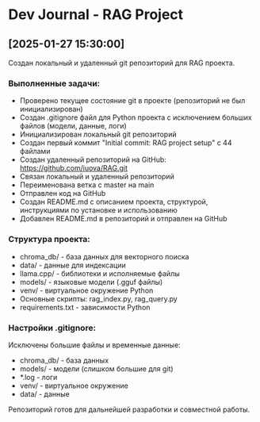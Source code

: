 # Dev Journal - RAG Project

## [2025-01-27 15:30:00]
Создан локальный и удаленный git репозиторий для RAG проекта.

### Выполненные задачи:
- Проверено текущее состояние git в проекте (репозиторий не был инициализирован)
- Создан .gitignore файл для Python проекта с исключением больших файлов (модели, данные, логи)
- Инициализирован локальный git репозиторий
- Создан первый коммит "Initial commit: RAG project setup" с 44 файлами
- Создан удаленный репозиторий на GitHub: https://github.com/iuova/RAG.git
- Связан локальный и удаленный репозиторий
- Переименована ветка с master на main
- Отправлен код на GitHub
- Создан README.md с описанием проекта, структурой, инструкциями по установке и использованию
- Добавлен README.md в репозиторий и отправлен на GitHub

### Структура проекта:
- chroma_db/ - база данных для векторного поиска
- data/ - данные для индексации  
- llama.cpp/ - библиотеки и исполняемые файлы
- models/ - языковые модели (.gguf файлы)
- venv/ - виртуальное окружение Python
- Основные скрипты: rag_index.py, rag_query.py
- requirements.txt - зависимости Python

### Настройки .gitignore:
Исключены большие файлы и временные данные:
- chroma_db/ - база данных
- models/ - модели (слишком большие для git)
- *.log - логи
- venv/ - виртуальное окружение
- data/ - данные

Репозиторий готов для дальнейшей разработки и совместной работы.
